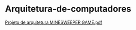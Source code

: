 # Arquitetura-de-computadores

[Projeto de arquitetura MINESWEEPER GAME.pdf](https://github.com/FelipeFerraz4/Arquitetura-de-computadores/files/14338640/Projeto.de.arquitetura.MINESWEEPER.GAME.pdf)
